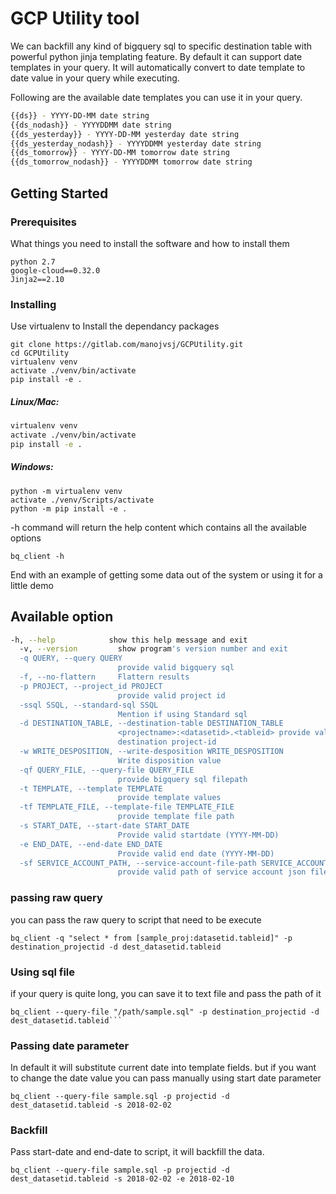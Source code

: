 # GCP Utility tool

We can backfill any kind of bigquery sql to specific destination table with powerful python jinja templating feature. By default it can support date templates in your query. It will automatically convert to date template to date value in your query while executing.

Following are the available date templates you can use it in your query.

```bash
{{ds}} - YYYY-DD-MM date string 
{{ds_nodash}} - YYYYDDMM date string 
{{ds_yesterday}} - YYYY-DD-MM yesterday date string 
{{ds_yesterday_nodash}} - YYYYDDMM yesterday date string 
{{ds_tomorrow}} - YYYY-DD-MM tomorrow date string 
{{ds_tomorrow_nodash}} - YYYYDDMM tomorrow date string 

``` 

## Getting Started


### Prerequisites

What things you need to install the software and how to install them

```
python 2.7
google-cloud==0.32.0
Jinja2==2.10
```

### Installing

Use virtualenv to Install the dependancy packages 

```
git clone https://gitlab.com/manojvsj/GCPUtility.git
cd GCPUtility
virtualenv venv
activate ./venv/bin/activate
pip install -e .
```
##### Linux/Mac: 
```bash
virtualenv venv
activate ./venv/bin/activate
pip install -e .
```
##### Windows:
```
python -m virtualenv venv
activate ./venv/Scripts/activate
python -m pip install -e .
```

-h command will return the help content which contains all the available  options
```
bq_client -h
```

End with an example of getting some data out of the system or using it for a little demo

## Available option

```bash
-h, --help            show this help message and exit
  -v, --version         show program's version number and exit
  -q QUERY, --query QUERY
                        provide valid bigquery sql
  -f, --no-flattern     Flattern results
  -p PROJECT, --project_id PROJECT
                        provide valid project id
  -ssql SSQL, --standard-sql SSQL
                        Mention if using Standard sql
  -d DESTINATION_TABLE, --destination-table DESTINATION_TABLE
                        <projectname>:<datasetid>.<tableid> provide valid
                        destination project-id
  -w WRITE_DESPOSITION, --write-desposition WRITE_DESPOSITION
                        Write disposition value
  -qf QUERY_FILE, --query-file QUERY_FILE
                        provide bigquery sql filepath
  -t TEMPLATE, --template TEMPLATE
                        provide template values
  -tf TEMPLATE_FILE, --template-file TEMPLATE_FILE
                        provide template file path
  -s START_DATE, --start-date START_DATE
                        Provide valid startdate (YYYY-MM-DD)
  -e END_DATE, --end-date END_DATE
                        Provide valid end date (YYYY-MM-DD)
  -sf SERVICE_ACCOUNT_PATH, --service-account-file-path SERVICE_ACCOUNT_PATH
                        provide valid path of service account json file
```
     

### passing raw query

you can pass the raw query to script that need to be execute

```
bq_client -q "select * from [sample_proj:datasetid.tableid]" -p destination_projectid -d dest_datasetid.tableid
```

### Using sql file

if your query is quite long, you can save it to text file and pass the path of it

```
bq_client --query-file "/path/sample.sql" -p destination_projectid -d dest_datasetid.tableid```

```

### Passing date parameter

In default it will substitute current date into template fields. but if you want to change the date value you can pass manually using start date parameter

```
bq_client --query-file sample.sql -p projectid -d dest_datasetid.tableid -s 2018-02-02

```

### Backfill

Pass start-date and end-date to script, it will backfill the data.

```
bq_client --query-file sample.sql -p projectid -d dest_datasetid.tableid -s 2018-02-02 -e 2018-02-10

```